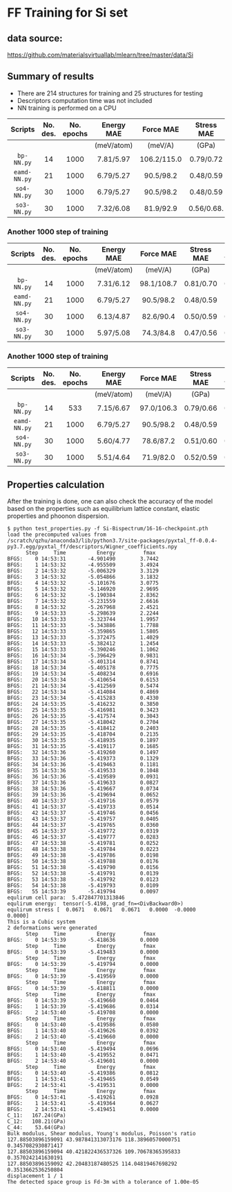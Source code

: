 # FF Training for Si set

## data source:
https://github.com/materialsvirtuallab/mlearn/tree/master/data/Si

## Summary of results 
- There are 214 structures for training and 25 structures for testing
- Descriptors computation time was not included
- NN training is performed on a CPU

|Scripts| No. des.      | No. epochs | Energy MAE | Force MAE | Stress MAE |  CPU time|  
|:-----:|:-------------:|:----------:|:----------:|:---------:|:----------:|:--------:|
|       |               |            | (meV/atom) | (meV/A)   | (GPa)      |   (hr)  |
|`bp-NN.py`  | 14       | 1000       |   7.81/5.97|106.2/115.0| 0.79/0.72  |   0.31  |
|`eamd-NN.py`| 21       | 1000       |   6.79/5.27| 90.5/98.2 | 0.48/0.59  |. |
|`so4-NN.py` | 30       | 1000       |   6.79/5.27| 90.5/98.2 | 0.48/0.59  |  0.47   |
|`so3-NN.py` | 30       | 1000       |   7.32/6.08| 81.9/92.9 | 0.56/0.68. |  0.38   |

### Another 1000 step of training

|Scripts| No. des.      | No. epochs | Energy MAE | Force MAE | Stress MAE |  CPU time|  
|:-----:|:-------------:|:----------:|:----------:|:---------:|:----------:|:--------:|
|       |               |            | (meV/atom) | (meV/A)   | (GPa)      |   (hr)  |
|`bp-NN.py`  | 14       | 1000       |   7.31/6.12| 98.1/108.7| 0.81/0.70  |   0.32  |
|`eamd-NN.py`| 21       | 1000       |   6.79/5.27| 90.5/98.2 | 0.48/0.59  |.|
|`so4-NN.py` | 30       | 1000       |   6.13/4.87| 82.6/90.4 | 0.50/0.59  |  0.34   |
|`so3-NN.py` | 30       | 1000       |   5.97/5.08| 74.3/84.8 | 0.47/0.56  |  0.37   |

### Another 1000 step of training

|Scripts| No. des.      | No. epochs | Energy MAE | Force MAE | Stress MAE |  CPU time|  
|:-----:|:-------------:|:----------:|:----------:|:---------:|:----------:|:--------:|
|       |               |            | (meV/atom) | (meV/A)   | (GPa)      |   (hr)  |
|`bp-NN.py`  | 14       |  533       |   7.15/6.67| 97.0/106.3| 0.79/0.66  |   0.15  |
|`eamd-NN.py`| 21       | 1000       |   6.79/5.27| 90.5/98.2 | 0.48/0.59  |.|
|`so4-NN.py` | 30       | 1000       |   5.60/4.77| 78.6/87.2 | 0.51/0.60  |  0.33   |
|`so3-NN.py` | 30       | 1000       |   5.51/4.64| 71.9/82.0 | 0.52/0.59  |  0.41   |



## Properties calculation
After the training is done, one can also check the accuracy of the model based on the properties such as equilibrium lattice constant, elastic properties and phoonon dispersion.
```
$ python test_properties.py -f Si-Bispectrum/16-16-checkpoint.pth 
load the precomputed values from  /scratch/qzhu/anaconda3/lib/python3.7/site-packages/pyxtal_ff-0.0.4-py3.7.egg/pyxtal_ff/descriptors/Wigner_coefficients.npy
      Step     Time          Energy         fmax
BFGS:    0 14:53:31       -4.901490        3.7442
BFGS:    1 14:53:32       -4.955509        3.4924
BFGS:    2 14:53:32       -5.006329        3.3129
BFGS:    3 14:53:32       -5.054866        3.1832
BFGS:    4 14:53:32       -5.101676        3.0775
BFGS:    5 14:53:32       -5.146920        2.9695
BFGS:    6 14:53:32       -5.190384        2.8362
BFGS:    7 14:53:32       -5.231559        2.6616
BFGS:    8 14:53:32       -5.267968        2.4521
BFGS:    9 14:53:33       -5.298639        2.2244
BFGS:   10 14:53:33       -5.323744        1.9957
BFGS:   11 14:53:33       -5.343886        1.7788
BFGS:   12 14:53:33       -5.359865        1.5805
BFGS:   13 14:53:33       -5.372475        1.4029
BFGS:   14 14:53:33       -5.382412        1.2454
BFGS:   15 14:53:33       -5.390246        1.1062
BFGS:   16 14:53:34       -5.396429        0.9831
BFGS:   17 14:53:34       -5.401314        0.8741
BFGS:   18 14:53:34       -5.405178        0.7775
BFGS:   19 14:53:34       -5.408234        0.6916
BFGS:   20 14:53:34       -5.410654        0.6153
BFGS:   21 14:53:34       -5.412569        0.5474
BFGS:   22 14:53:34       -5.414084        0.4869
BFGS:   23 14:53:34       -5.415283        0.4330
BFGS:   24 14:53:35       -5.416232        0.3850
BFGS:   25 14:53:35       -5.416981        0.3423
BFGS:   26 14:53:35       -5.417574        0.3043
BFGS:   27 14:53:35       -5.418042        0.2704
BFGS:   28 14:53:35       -5.418412        0.2403
BFGS:   29 14:53:35       -5.418704        0.2135
BFGS:   30 14:53:35       -5.418935        0.1897
BFGS:   31 14:53:35       -5.419117        0.1685
BFGS:   32 14:53:36       -5.419260        0.1497
BFGS:   33 14:53:36       -5.419373        0.1329
BFGS:   34 14:53:36       -5.419463        0.1181
BFGS:   35 14:53:36       -5.419533        0.1048
BFGS:   36 14:53:36       -5.419589        0.0931
BFGS:   37 14:53:36       -5.419633        0.0827
BFGS:   38 14:53:36       -5.419667        0.0734
BFGS:   39 14:53:36       -5.419694        0.0652
BFGS:   40 14:53:37       -5.419716        0.0579
BFGS:   41 14:53:37       -5.419733        0.0514
BFGS:   42 14:53:37       -5.419746        0.0456
BFGS:   43 14:53:37       -5.419757        0.0405
BFGS:   44 14:53:37       -5.419765        0.0360
BFGS:   45 14:53:37       -5.419772        0.0319
BFGS:   46 14:53:37       -5.419777        0.0283
BFGS:   47 14:53:38       -5.419781        0.0252
BFGS:   48 14:53:38       -5.419784        0.0223
BFGS:   49 14:53:38       -5.419786        0.0198
BFGS:   50 14:53:38       -5.419788        0.0176
BFGS:   51 14:53:38       -5.419790        0.0156
BFGS:   52 14:53:38       -5.419791        0.0139
BFGS:   53 14:53:38       -5.419792        0.0123
BFGS:   54 14:53:38       -5.419793        0.0109
BFGS:   55 14:53:39       -5.419794        0.0097
equlirum cell para:  5.472847701313846
equlirum energy:  tensor(-5.4198, grad_fn=<DivBackward0>)
equlirum stress [  0.0671   0.0671   0.0671   0.0000  -0.0000   0.0000]
This is a Cubic system
2 deformations were generated
      Step     Time          Energy         fmax
BFGS:    0 14:53:39       -5.418636        0.0000
      Step     Time          Energy         fmax
BFGS:    0 14:53:39       -5.419483        0.0000
      Step     Time          Energy         fmax
BFGS:    0 14:53:39       -5.419794        0.0000
      Step     Time          Energy         fmax
BFGS:    0 14:53:39       -5.419569        0.0000
      Step     Time          Energy         fmax
BFGS:    0 14:53:39       -5.418811        0.0000
      Step     Time          Energy         fmax
BFGS:    0 14:53:39       -5.419660        0.0464
BFGS:    1 14:53:39       -5.419686        0.0314
BFGS:    2 14:53:40       -5.419708        0.0000
      Step     Time          Energy         fmax
BFGS:    0 14:53:40       -5.419586        0.0580
BFGS:    1 14:53:40       -5.419626        0.0392
BFGS:    2 14:53:40       -5.419660        0.0000
      Step     Time          Energy         fmax
BFGS:    0 14:53:40       -5.419494        0.0696
BFGS:    1 14:53:40       -5.419552        0.0471
BFGS:    2 14:53:40       -5.419601        0.0000
      Step     Time          Energy         fmax
BFGS:    0 14:53:40       -5.419386        0.0812
BFGS:    1 14:53:41       -5.419465        0.0549
BFGS:    2 14:53:41       -5.419531        0.0000
      Step     Time          Energy         fmax
BFGS:    0 14:53:41       -5.419261        0.0928
BFGS:    1 14:53:41       -5.419364        0.0627
BFGS:    2 14:53:41       -5.419451        0.0000
C_11:   167.24(GPa)
C_12:   108.21(GPa)
C_44:    53.64(GPa)
Bulk modulus, Shear modulus, Young's modulus, Poisson's ratio
127.88503896159091 43.987841313073176 118.38960570000751 0.3457082930871417
127.88503896159094 40.421822436537326 109.70678365395833 0.3570242141630191
127.88503896159092 42.20483187480525 114.04819467698292 0.3513662536250804
displacement 1 / 1
The detected space group is Fd-3m with a tolerance of 1.00e-05
```
